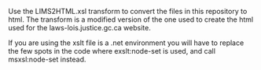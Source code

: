 Use the LIMS2HTML.xsl transform to convert the files in this repository to html.  The transform is a modified version of the one used to create the html used for the laws-lois.justice.gc.ca website.

If you are using the xslt file is a .net environment you will have to replace the few spots in the code where exslt:node-set is used, and call msxsl:node-set instead. 
